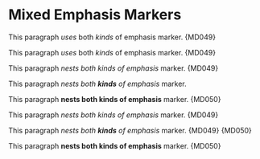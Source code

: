 # Mixed Emphasis Markers

This paragraph *uses* both _kinds_ of emphasis marker. {MD049}

This paragraph _uses_ both *kinds* of emphasis marker. {MD049}

This paragraph *nests both _kinds_ of emphasis* marker. {MD049}

This paragraph *nests both __kinds__ of emphasis* marker.

This paragraph **nests both __kinds__ of emphasis** marker. {MD050}

This paragraph _nests both *kinds* of emphasis_ marker. {MD049}

This paragraph _nests both **kinds** of emphasis_ marker. {MD049} {MD050}

This paragraph __nests both **kinds** of emphasis__ marker. {MD050}

<!-- markdownlint-disable-file MD037 -->
